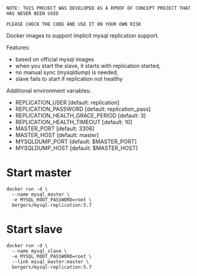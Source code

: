 ```
NOTE: THIS PROJECT WAS DEVELOPED AS A RPOOF OF CONCEPT PROJECT THAT HAS NEVER BEEN USED

PLEASE CHECK THE CODE AND USE IT ON YOUR OWN RISK
```

Docker images to support implicit mysql replication support.

Features:
* based on official mysql images
* when you start the slave, it starts with replication started,
* no manual sync (mysqldump) is needed,
* slave fails to start if replication not healthy

Additional environment variables:
* REPLICATION_USER [default: replication]
* REPLICATION_PASSWORD [default: replication_pass]
* REPLICATION_HEALTH_GRACE_PERIOD [default: 3]
* REPLICATION_HEALTH_TIMEOUT [default: 10]
* MASTER_PORT [default: 3306]
* MASTER_HOST [default: master]
* MYSQLDUMP_PORT [default: $MASTER_PORT]
* MYSQLDUMP_HOST [default: $MASTER_HOST]

# Start master

```
docker run -d \
  --name mysql_master \
  -e MYSQL_ROOT_PASSWORD=root \
  bergerx/mysql-replication:5.7
```

# Start slave

```
docker run -d \
  --name mysql_slave \
  -e MYSQL_ROOT_PASSWORD=root \
  --link mysql_master:master \
  bergerx/mysql-replication:5.7
```